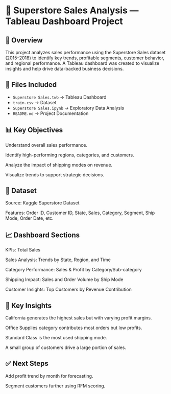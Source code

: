 # 📁 Superstore Sales Analysis — Tableau Dashboard Project

## 📌 Overview
This project analyzes sales performance using the Superstore Sales dataset (2015–2018) to identify key trends, profitable segments, customer behavior, and regional performance. A Tableau dashboard was created to visualize insights and help drive data-backed business decisions.

## 📂 Files Included
- `Superstore Sales.twb` → Tableau Dashboard
- `train.csv` → Dataset
- `Superstore Sales.ipynb` → Exploratory Data Analysis
- `README.md` → Project Documentation 

## 📊 Key Objectives
Understand overall sales performance.

Identify high-performing regions, categories, and customers.

Analyze the impact of shipping modes on revenue.

Visualize trends to support strategic decisions.

## 📂 Dataset
Source: Kaggle Superstore Dataset

Features: Order ID, Customer ID, State, Sales, Category, Segment, Ship Mode, Order Date, etc.

## 📈 Dashboard Sections
KPIs: Total Sales

Sales Analysis: Trends by State, Region, and Time

Category Performance: Sales & Profit by Category/Sub-category

Shipping Impact: Sales and Order Volume by Ship Mode

Customer Insights: Top Customers by Revenue Contribution

## 📌 Key Insights
 California generates the highest sales but with varying profit margins.
 
 Office Supplies category contributes most orders but low profits.
 
 Standard Class is the most used shipping mode.
 
 A small group of customers drive a large portion of sales.

## ✅ Next Steps
Add profit trend by month for forecasting.

Segment customers further using RFM scoring.
